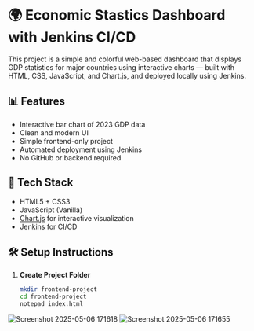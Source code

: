 # 🌍 Economic Stastics Dashboard with Jenkins CI/CD

This project is a simple and colorful web-based dashboard that displays GDP statistics for major countries using interactive charts — built with HTML, CSS, JavaScript, and Chart.js, and deployed locally using Jenkins.

## 📊 Features

- Interactive bar chart of 2023 GDP data
- Clean and modern UI
- Simple frontend-only project
- Automated deployment using Jenkins
- No GitHub or backend required

## 🚀 Tech Stack

- HTML5 + CSS3
- JavaScript (Vanilla)
- [Chart.js](https://www.chartjs.org/) for interactive visualization
- Jenkins for CI/CD

## 🛠️ Setup Instructions

1. **Create Project Folder**

   ```bash
   mkdir frontend-project
   cd frontend-project
   notepad index.html
![Screenshot 2025-05-06 171618](https://github.com/user-attachments/assets/58ae93cd-f2c9-48de-87cd-90662d2cedb0)
![Screenshot 2025-05-06 171655](https://github.com/user-attachments/assets/be3d2a8c-3d2d-4803-ab36-47ae1cebf19c)
